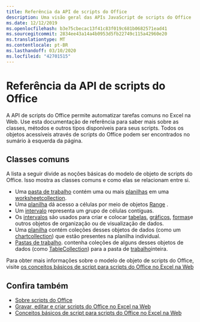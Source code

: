 ```yaml
---
title: Referência da API de scripts do Office
description: Uma visão geral das APIs JavaScript de scripts do Office
ms.date: 12/12/2019
ms.openlocfilehash: b3e75cbecac13f41c83f019c681b0682571ead41
ms.sourcegitcommit: 2834ee43a14a4b0953d5fb22749c115a42960e20
ms.translationtype: MT
ms.contentlocale: pt-BR
ms.lasthandoff: 03/10/2020
ms.locfileid: "42701515"
---
```

# <a name="office-scripts-api-reference"></a>Referência da API de scripts do Office

A API de scripts do Office permite automatizar tarefas comuns no Excel na Web. Use esta documentação de referência para saber mais sobre as classes, métodos e outros tipos disponíveis para seus scripts. Todos os objetos acessíveis através de scripts do Office podem ser encontrados no sumário à esquerda da página.

## <a name="common-classes"></a>Classes comuns

A lista a seguir divide as noções básicas do modelo de objeto de scripts do Office. Isso mostra as classes comuns e como elas se relacionam entre si.

- Uma [pasta de trabalho](/javascript/api/office-scripts/excel/excel.workbook) contém uma ou mais [planilhas](/javascript/api/office-scripts/excel/excel.worksheet) em uma [worksheetcollection](/javascript/api/office-scripts/excel/excel.worksheetcollection).
- Uma [planilha](/javascript/api/office-scripts/excel/excel.worksheet) dá acesso a células por meio de objetos [Range](/javascript/api/office-scripts/excel/excel.range) .
- Um [intervalo](/javascript/api/office-scripts/excel/excel.range) representa um grupo de células contíguas.
- Os [intervalos](/javascript/api/office-scripts/excel/excel.range) são usados para criar e colocar [tabelas](/javascript/api/office-scripts/excel/excel.table), [gráficos](/javascript/api/office-scripts/excel/excel.chart), [formas](/javascript/api/office-scripts/excel/excel.shape)e outros objetos de organização ou de visualização de dados.
- Uma [planilha](/javascript/api/office-scripts/excel/excel.worksheet) contém coleções desses objetos de dados (como um [chartcollection](/javascript/api/office-scripts/excel/excel.chartcollection)) que estão presentes na planilha individual.
- [Pastas de trabalho](/javascript/api/office-scripts/excel/excel.workbook). contenha coleções de alguns desses objetos de dados (como [TableCollection](/javascript/api/office-scripts/excel/excel.tablecollection)) para a pasta de [trabalho](/javascript/api/office-scripts/excel/excel.workbook)inteira.

Para obter mais informações sobre o modelo de objeto de scripts do Office, visite [os conceitos básicos de script para scripts do Office no Excel na Web](/office/dev/scripts/develop/scripting-fundamentals)

## <a name="see-also"></a>Confira também

- [Sobre scripts do Office](/office/dev/scripts/overview/excel)
- [Gravar, editar e criar scripts do Office no Excel na Web](/office/dev/scripts/tutorials/excel-tutorial)
- [Conceitos básicos de script para scripts do Office no Excel na Web](/office/dev/scripts/develop/scripting-fundamentals)
